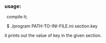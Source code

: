 ### usage:

&ensp;compile it;

&ensp;$ ./program PATH-TO-INI-FILE.ini section.key

it prints out the value of key in the given section.
